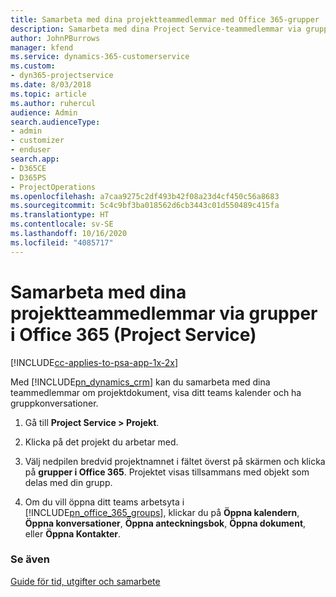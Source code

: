 ```yaml
---
title: Samarbeta med dina projektteammedlemmar med Office 365-grupper
description: Samarbeta med dina Project Service-teammedlemmar via grupper i Office 365
author: JohnPBurrows
manager: kfend
ms.service: dynamics-365-customerservice
ms.custom:
- dyn365-projectservice
ms.date: 8/03/2018
ms.topic: article
ms.author: ruhercul
audience: Admin
search.audienceType:
- admin
- customizer
- enduser
search.app:
- D365CE
- D365PS
- ProjectOperations
ms.openlocfilehash: a7caa9275c2df493b42f08a23d4cf450c56a8683
ms.sourcegitcommit: 5c4c9bf3ba018562d6cb3443c01d550489c415fa
ms.translationtype: HT
ms.contentlocale: sv-SE
ms.lasthandoff: 10/16/2020
ms.locfileid: "4085717"
---
```

# <a name="collaborate-with-your-project-team-members-with-office-365-groups-project-service"></a>Samarbeta med dina projektteammedlemmar via grupper i Office 365 (Project Service)

[!INCLUDE[cc-applies-to-psa-app-1x-2x](../includes/cc-applies-to-psa-app-1x-2x.md)]

Med [!INCLUDE[pn_dynamics_crm](../includes/pn-dynamics-crm.md)] kan du samarbeta med dina teammedlemmar om projektdokument, visa ditt teams kalender och ha gruppkonversationer.  
  
1. Gå till **Project Service > Projekt**.  
  
2. Klicka på det projekt du arbetar med.  
  
3. Välj nedpilen bredvid projektnamnet i fältet överst på skärmen och klicka på **grupper i Office 365**. Projektet visas tillsammans med objekt som delas med din grupp.  
  
4. Om du vill öppna ditt teams arbetsyta i [!INCLUDE[pn_office_365_groups](../includes/pn-office-365-groups.md)], klickar du på **Öppna kalendern**, **Öppna konversationer**, **Öppna anteckningsbok**, **Öppna dokument**, eller **Öppna Kontakter**.  
  
### <a name="see-also"></a>Se även  
 [Guide för tid, utgifter och samarbete](../psa/time-expense-collaboration-guide.md)
